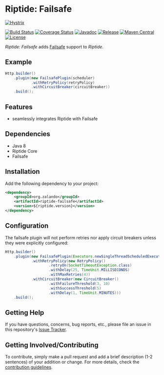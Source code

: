 # Riptide: Failsafe

[![Hystrix](https://netflix.github.com/Hystrix/images/hystrix-logo-tagline-850.png)](https://github.com/Netflix/Hystrix)

[![Build Status](https://img.shields.io/travis/zalando/riptide/master.svg)](https://travis-ci.org/zalando/riptide)
[![Coverage Status](https://img.shields.io/coveralls/zalando/riptide/master.svg)](https://coveralls.io/r/zalando/riptide)
[![Javadoc](https://javadoc-emblem.rhcloud.com/doc/org.zalando/riptide-failsafe/badge.svg)](http://www.javadoc.io/doc/org.zalando/riptide-failsafe)
[![Release](https://img.shields.io/github/release/zalando/riptide.svg)](https://github.com/zalando/riptide/releases)
[![Maven Central](https://img.shields.io/maven-central/v/org.zalando/riptide-failsafe.svg)](https://maven-badges.herokuapp.com/maven-central/org.zalando/riptide-failsafe)
[![License](https://img.shields.io/badge/license-MIT-blue.svg)](https://raw.githubusercontent.com/zalando/riptide/master/LICENSE)

*Riptide: Failsafe* adds [Failsafe](https://github.com/jhalterman/failsafe) support to *Riptide*.

## Example

```java
Http.builder()
    .plugin(new FailsafePlugin(scheduler)
            .withRetryPolicy(retryPolicy)
            .withCircuitBreaker(circuitBreaker))
    .build();
```

## Features

-  seamlessly integrates Riptide with Failsafe

## Dependencies

- Java 8
- Riptide Core
- Failsafe

## Installation

Add the following dependency to your project:

```xml
<dependency>
    <groupId>org.zalando</groupId>
    <artifactId>riptide-failsafe</artifactId>
    <version>${riptide.version}</version>
</dependency>
```

## Configuration

The failsafe plugin will not perform retries nor apply circuit breakers unless they were explicitly configured:

```java
Http.builder()
    .plugin(new FailsafePlugin(Executors.newSingleThreadScheduledExecutor())
            .withRetryPolicy(new RetryPolicy()
                    .retryOn(SocketTimeoutException.class)
                    .withDelay(25, TimeUnit.MILLISECONDS)
                    .withMaxRetries(4))
            .withCircuitBreaker(new CircuitBreaker()
                    .withFailureThreshold(3, 10)
                    .withSuccessThreshold(5)
                    .withDelay(1, TimeUnit.MINUTES)))
    .build();
```

## Getting Help

If you have questions, concerns, bug reports, etc., please file an issue in this repository's [Issue Tracker](../../../../issues).

## Getting Involved/Contributing

To contribute, simply make a pull request and add a brief description (1-2 sentences) of your addition or change. For
more details, check the [contribution guidelines](../CONTRIBUTING.md).
